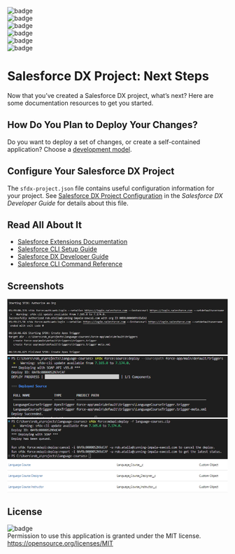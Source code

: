 ![badge](https://img.shields.io/github/languages/top/ratalla816/language-courses)
  <br> 
  ![badge](https://img.shields.io/github/languages/count/ratalla816/language-courses)
  <br>
  ![badge](https://img.shields.io/github/issues/ratalla816/language-courses)
  <br>
  ![badge](https://img.shields.io/github/issues-closed/ratalla816/language-courses)
  <br>
  ![badge](https://img.shields.io/github/last-commit/ratalla816/language-courses)
  <br>
  ![badge](https://img.shields.io/badge/license-MIT-important)

# Salesforce DX Project: Next Steps

Now that you’ve created a Salesforce DX project, what’s next? Here are some documentation resources to get you started.

## How Do You Plan to Deploy Your Changes?

Do you want to deploy a set of changes, or create a self-contained application? Choose a [development model](https://developer.salesforce.com/tools/vscode/en/user-guide/development-models).

## Configure Your Salesforce DX Project

The `sfdx-project.json` file contains useful configuration information for your project. See [Salesforce DX Project Configuration](https://developer.salesforce.com/docs/atlas.en-us.sfdx_dev.meta/sfdx_dev/sfdx_dev_ws_config.htm) in the _Salesforce DX Developer Guide_ for details about this file.

## Read All About It

- [Salesforce Extensions Documentation](https://developer.salesforce.com/tools/vscode/)
- [Salesforce CLI Setup Guide](https://developer.salesforce.com/docs/atlas.en-us.sfdx_setup.meta/sfdx_setup/sfdx_setup_intro.htm)
- [Salesforce DX Developer Guide](https://developer.salesforce.com/docs/atlas.en-us.sfdx_dev.meta/sfdx_dev/sfdx_dev_intro.htm)
- [Salesforce CLI Command Reference](https://developer.salesforce.com/docs/atlas.en-us.sfdx_cli_reference.meta/sfdx_cli_reference/cli_reference.htm)

## Screenshots
  ![Screenshot](./assets/images/start-to-finish.jpg)
  <br>
  ![Screenshot](./assets/images/trigger-deployment.JPG)
  <br>
  ![Screenshot](./assets/images/zip-deploy.jpg)
  <br>
  ![Screenshot](./assets/images/language-course-objects.JPG)
  <br>

## License
  ![badge](https://img.shields.io/badge/license-MIT-important)
  <br>
  Permission to use this application is granted under the MIT license. <https://opensource.org/licenses/MIT>